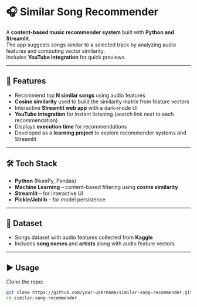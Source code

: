 # 🎧 Similar Song Recommender

A **content-based music recommender system** built with **Python and Streamlit**.  
The app suggests songs similar to a selected track by analyzing audio features and computing vector similarity.  
Includes **YouTube integration** for quick previews.

---

## 🚀 Features
- Recommend top **N similar songs** using audio features  
- **Cosine similarity** used to build the similarity matrix from feature vectors  
- Interactive **Streamlit web app** with a dark-mode UI  
- **YouTube integration** for instant listening (search link next to each recommendation)  
- Displays **execution time** for recommendations  
- Developed as a **learning project** to explore recommender systems and Streamlit  

---

## 🛠️ Tech Stack
- **Python** (NumPy, Pandas)  
- **Machine Learning** – content-based filtering using **cosine similarity**  
- **Streamlit** – for interactive UI  
- **Pickle/Joblib** – for model persistence  

---

## 📂 Dataset
- Songs dataset with audio features collected from **Kaggle**  
- Includes **song names** and **artists** along with audio feature vectors  

---

## ▶️ Usage

Clone the repo:

```bash
git clone https://github.com/your-username/similar-song-recommender.git
cd similar-song-recommender
